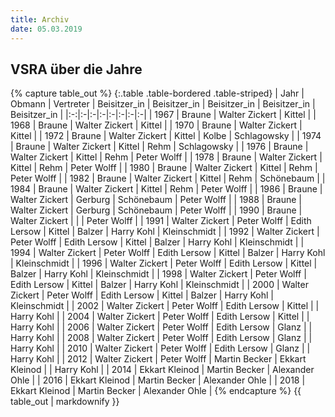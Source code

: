 ```yaml
---
title: Archiv
date: 05.03.2019
---
```


## VSRA über die Jahre

<div class="table-responsive">
{% capture table_out %}
{:.table .table-bordered .table-striped}
| Jahr | Obmann | Vertreter | Beisitzer_in | Beisitzer_in | Beisitzer_in | Beisitzer_in | Beisitzer_in |
|:-:|:-|:-|:-|:-|:-|:-|:-|
| 1967 | Braune | Walter Zickert | Kittel |
| 1968 | Braune | Walter Zickert | Kittel |
| 1970 | Braune | Walter Zickert | Kittel |
| 1972 | Braune | Walter Zickert | Kittel | Kolbe | Schlagowsky |
| 1974 | Braune | Walter Zickert | Kittel | Rehm | Schlagowsky |
| 1976 | Braune | Walter Zickert | Kittel | Rehm | Peter Wolff |
| 1978 | Braune | Walter Zickert | Kittel | Rehm | Peter Wolff |
| 1980 | Braune | Walter Zickert | Kittel | Rehm | Peter Wolff |
| 1982 | Braune | Walter Zickert | Kittel | Rehm | Schönebaum |
| 1984 | Braune | Walter Zickert | Kittel | Rehm | Peter Wolff |
| 1986 | Braune | Walter Zickert | Gerburg | Schönebaum | Peter Wolff |
| 1988 | Braune | Walter Zickert | Gerburg | Schönebaum | Peter Wolff |
| 1990 | Braune | Walter Zickert |  |  | Peter Wolff |
| 1991 | Walter Zickert | Peter Wolff | Edith Lersow | Kittel | Balzer | Harry Kohl | Kleinschmidt |
| 1992 | Walter Zickert | Peter Wolff | Edith Lersow | Kittel | Balzer | Harry Kohl | Kleinschmidt |
| 1994 | Walter Zickert | Peter Wolff | Edith Lersow | Kittel | Balzer | Harry Kohl | Kleinschmidt |
| 1996 | Walter Zickert | Peter Wolff | Edith Lersow | Kittel | Balzer | Harry Kohl | Kleinschmidt |
| 1998 | Walter Zickert | Peter Wolff | Edith Lersow | Kittel | Balzer | Harry Kohl | Kleinschmidt |
| 2000 | Walter Zickert | Peter Wolff | Edith Lersow | Kittel | Balzer | Harry Kohl | Kleinschmidt |
| 2002 | Walter Zickert | Peter Wolff | Edith Lersow | Kittel |  | Harry Kohl |
| 2004 | Walter Zickert | Peter Wolff | Edith Lersow | Kittel |  | Harry Kohl |
| 2006 | Walter Zickert | Peter Wolff | Edith Lersow | Glanz |  | Harry Kohl |
| 2008 | Walter Zickert | Peter Wolff | Edith Lersow | Glanz |  | Harry Kohl |
| 2010 | Walter Zickert | Peter Wolff | Edith Lersow | Glanz |  | Harry Kohl |
| 2012 | Walter Zickert | Peter Wolff | Martin Becker | Ekkart Kleinod |  | Harry Kohl |
| 2014 | Ekkart Kleinod | Martin Becker | Alexander Ohle |
| 2016 | Ekkart Kleinod | Martin Becker | Alexander Ohle |
| 2018 | Ekkart Kleinod | Martin Becker | Alexander Ohle |
{% endcapture %}
{{ table_out | markdownify }}
</div>
